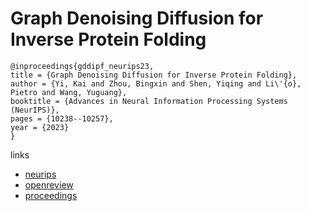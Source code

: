 # Graph Denoising Diffusion for Inverse Protein Folding

```
@inproceedings{gddipf_neurips23,
title = {Graph Denoising Diffusion for Inverse Protein Folding},
author = {Yi, Kai and Zhou, Bingxin and Shen, Yiqing and Li\'{o}, Pietro and Wang, Yuguang},
booktitle = {Advances in Neural Information Processing Systems (NeurIPS)},
pages = {10238--10257},
year = {2023}
}
```

links
- [neurips](https://nips.cc/Conferences/2023/Schedule?showEvent=70170)
- [openreview](https://openreview.net/forum?id=u4YXKKG5dX)
- [proceedings](https://papers.nips.cc//paper_files/paper/2023/hash/20888d00c5df685de2c09790040e0327-Abstract-Conference.html)
